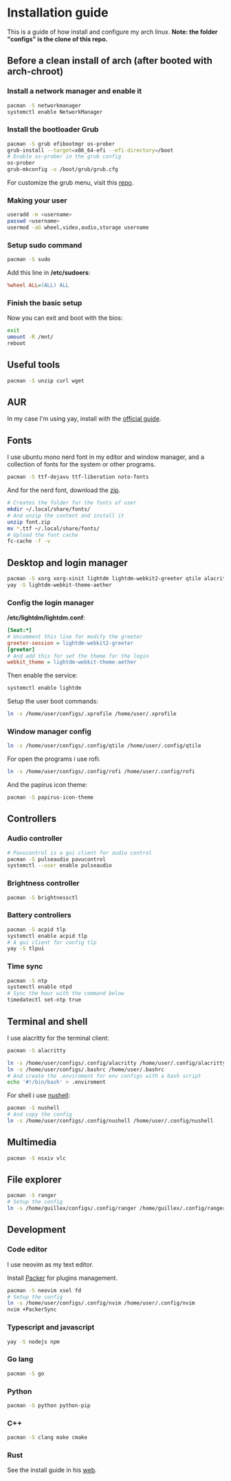 # Installation guide

This is a guide of how install and configure my arch linux.
**Note: the folder "configs" is the clone of this repo.**

## Before a clean install of arch (after booted with arch-chroot)

### Install a network manager and enable it

```bash
pacman -S networkmanager
systemctl enable NetworkManager
```

### Install the bootloader Grub

```bash
pacman -S grub efibootmgr os-prober
grub-install --target=x86_64-efi --efi-directory=/boot
# Enable os-prober in the grub config
os-prober
grub-mkconfig -o /boot/grub/grub.cfg
```

For customize the grub menu, visit this [repo](https://github.com/vinceliuice/grub2-themes).

### Making your user

```bash
useradd -m <username>
passwd <username>
usermod -aG wheel,video,audio,storage username
```

### Setup sudo command

```bash
pacman -S sudo
```

Add this line in **/etc/sudoers**:

```ini
%wheel ALL=(ALL) ALL
```

### Finish the basic setup

Now you can exit and boot with the bios:

```bash
exit
umount -R /mnt/
reboot
```

## Useful tools

```bash
pacman -S unzip curl wget
```

## AUR

In my case I'm using yay, install with
the [official guide](https://github.com/Jguer/yay).

## Fonts

I use ubuntu mono nerd font in my editor and window manager,
and a collection of fonts for the system or other programs.

```bash
pacman -S ttf-dejavu ttf-liberation noto-fonts
```

And for the nerd font, download the [zip](https://github.com/ryanoasis/nerd-fonts).

```bash
# Creates the folder for the fonts of user
mkdir ~/.local/share/fonts/
# And unzip the content and install it
unzip font.zip
mv *.ttf ~/.local/share/fonts/
# Upload the font cache
fc-cache -f -v
```

## Desktop and login manager

```bash
pacman -S xorg xorg-xinit lightdm lightdm-webkit2-greeter qtile alacritty python python-psutil rofi scrot
yay -S lightdm-webkit-theme-aether
```

### Config the login manager

**/etc/lightdm/lightdm.conf**:

```ini
[Seat:*]
# Uncomment this line for modify the greeter
greeter-session = lightdm-webkit2-greeter
[greeter]
# And add this for set the theme for the login 
webkit_theme = lightdm-webkit-theme-aether
```

Then enable the service:

```bash
systemctl enable lightdm
```

Setup the user boot commands:

```bash
ln -s /home/user/configs/.xprofile /home/user/.xprofile
```

### Window manager config

```bash
ln -s /home/user/configs/.config/qtile /home/user/.config/qtile
```

For open the programs i use rofi:

```bash
ln -s /home/user/configs/.config/rofi /home/user/.config/rofi
```

And the papirus icon theme:

```bash
pacman -S papirus-icon-theme
```

## Controllers

### Audio controller

```bash
# Pavucontrol is a gui client for audio control
pacman -S pulseaudio pavucontrol
systemctl --user enable pulseaudio
```

### Brightness controller

```bash
pacman -S brightnessctl
```

### Battery controllers

```bash
pacman -S acpid tlp
systemctl enable acpid tlp
# A gui client for config tlp
yay -S tlpui
```

### Time sync

```bash
pacman -S ntp
systemctl enable ntpd
# Sync the hour with the command below
timedatectl set-ntp true
```

## Terminal and shell

I use alacritty for the terminal client:

```bash
pacman -S alacritty
```

```bash
ln -s /home/user/configs/.config/alacritty /home/user/.config/alacritty
ln -s /home/user/configs/.bashrc /home/user/.bashrc
# And create the .enviroment for env configs with a bash script
echo '#!/bin/bash' > .enviroment
```

For shell i use [nushell](http://www.nushell.sh/):

```bash
pacman -S nushell
# And copy the config
ln -s /home/user/configs/.config/nushell /home/user/.config/nushell
```

## Multimedia

```bash
pacman -S nsxiv vlc
```

## File explorer

```bash
pacman -S ranger
# Setup the config
ln -s /home/guillex/configs/.config/ranger /home/guillex/.config/ranger
```

## Development

### Code editor

I use neovim as my text editor.

Install [Packer](https://github.com/wbthomason/packer.nvim) for plugins management.

```bash
pacman -S neovim xsel fd
# Setup the config
ln -s /home/user/configs/.config/nvim /home/user/.config/nvim
nvim +PackerSync
```

### Typescript and javascript

```bash
yay -S nodejs npm
```

### Go lang

```bash
pacman -S go
```

### Python

```bash
pacman -S python python-pip
```

### C++

```bash
pacman -S clang make cmake
```

### Rust

See the install guide in his [web](https://www.rust-lang.org/tools/install).
